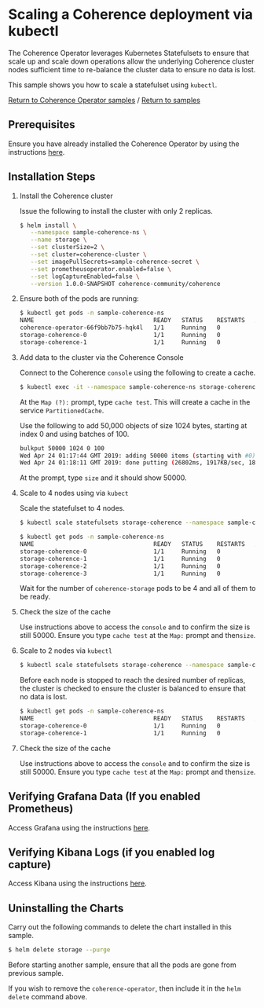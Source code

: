 # Scaling a Coherence deployment via kubectl

The Coherence Operator leverages Kubernetes Statefulsets to ensure that
scale up and scale down operations allow the underlying Coherence
cluster nodes sufficient time to re-balance the cluster data to ensure no data is lost.

This sample shows you how to scale a statefulset using `kubectl`. 

[Return to Coherence Operator samples](../) / [Return to samples](../../README.md#list-of-samples)

## Prerequisites

Ensure you have already installed the Coherence Operator by using the instructions [here](../../../README.md#install-the-coherence-operator).

## Installation Steps

1. Install the Coherence cluster

   Issue the following to install the cluster with only 2 replicas.

   ```bash
   $ helm install \
      --namespace sample-coherence-ns \
      --name storage \
      --set clusterSize=2 \
      --set cluster=coherence-cluster \
      --set imagePullSecrets=sample-coherence-secret \
      --set prometheusoperator.enabled=false \
      --set logCaptureEnabled=false \
      --version 1.0.0-SNAPSHOT coherence-community/coherence
   ```
   
1. Ensure both of the pods are running:

   ```bash
   $ kubectl get pods -n sample-coherence-ns
   NAME                                  READY   STATUS    RESTARTS   AGE
   coherence-operator-66f9bb7b75-hqk4l   1/1     Running   0          13m
   storage-coherence-0                   1/1     Running   0          3m
   storage-coherence-1                   1/1     Running   0          2m
   ```

1. Add data to the cluster via the Coherence Console

   Connect to the Coherence `console` using the following to create a cache.

   ```bash
   $ kubectl exec -it --namespace sample-coherence-ns storage-coherence-0 bash /scripts/startCoherence.sh console
   ```   
   
   At the `Map (?):` prompt, type `cache test`.  This will create a cache in the service `PartitionedCache`.
   
   Use the following to add 50,000 objects of size 1024 bytes, starting at index 0 and using batches of 100.
   
   ```bash
   bulkput 50000 1024 0 100
   Wed Apr 24 01:17:44 GMT 2019: adding 50000 items (starting with #0) each 1024 bytes ...
   Wed Apr 24 01:18:11 GMT 2019: done putting (26802ms, 1917KB/sec, 1865 items/sec)
   ```
   
   At the prompt, type `size` and it should show 50000.

1. Scale to 4 nodes using via `kubect`

   Scale the statefulset to 4 nodes.
  
   ```bash
   $ kubectl scale statefulsets storage-coherence --namespace sample-coherence-ns --replicas=4
   ```  
   
   ```bash
   $ kubectl get pods -n sample-coherence-ns
   NAME                                  READY   STATUS    RESTARTS   AGE 
   storage-coherence-0                   1/1     Running   0          10m
   storage-coherence-1                   1/1     Running   0          9m
   storage-coherence-2                   1/1     Running   0          3m
   storage-coherence-3                   1/1     Running   0          1m
   ```
   
   Wait for the number of `coherence-storage` pods to be 4 and all of them to be ready.
   
1. Check the size of the cache

   Use instructions above to access the `console` and to confirm the size is still 50000. 
   Ensure you type `cache test` at the `Map:` prompt and then`size`.
   
1. Scale to 2 nodes via `kubectl`    
  
   ```bash
   $ kubectl scale statefulsets storage-coherence --namespace sample-coherence-ns --replicas=2
   ``` 
   
   Before each node is stopped to reach the desired number of replicas, the cluster is checked to ensure
   the cluster is balanced to ensure that no data is lost.
   
    
   ```bash
   $ kubectl get pods -n sample-coherence-ns
   NAME                                  READY   STATUS    RESTARTS   AGE 
   storage-coherence-0                   1/1     Running   0          22m
   storage-coherence-1                   1/1     Running   0          21m
   ```
   
1. Check the size of the cache

   Use instructions above to access the `console` and to confirm the size is still 50000. 
   Ensure you type `cache test` at the `Map:` prompt and then`size`.
      
## Verifying Grafana Data (If you enabled Prometheus)

Access Grafana using the instructions [here](../../../README.md#access-grafana).

## Verifying Kibana Logs (if you enabled log capture)

Access Kibana using the instructions [here](../../../README.md#access-kibana).

## Uninstalling the Charts

Carry out the following commands to delete the chart installed in this sample.

```bash
$ helm delete storage --purge
```
    
Before starting another sample, ensure that all the pods are gone from previous sample.

If you wish to remove the `coherence-operator`, then include it in the `helm delete` command above.
   
   
   
